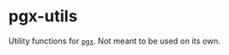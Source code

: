 # pgx-utils

Utility functions for [`pgx`](https://crates.io/pgx/).  Not meant to be used on its own.